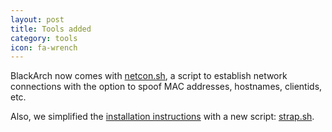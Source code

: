 ```yaml
---
layout: post
title: Tools added
category: tools
icon: fa-wrench
---
```


BlackArch now comes with [netcon.sh](https://github.com/BlackArch/netcon), a script to establish network connections with the option to spoof MAC addresses, hostnames, clientids, etc.


Also, we simplified the [installation instructions](http://blackarch.org/downloads.html) with a new script: [strap.sh](/strap.sh).